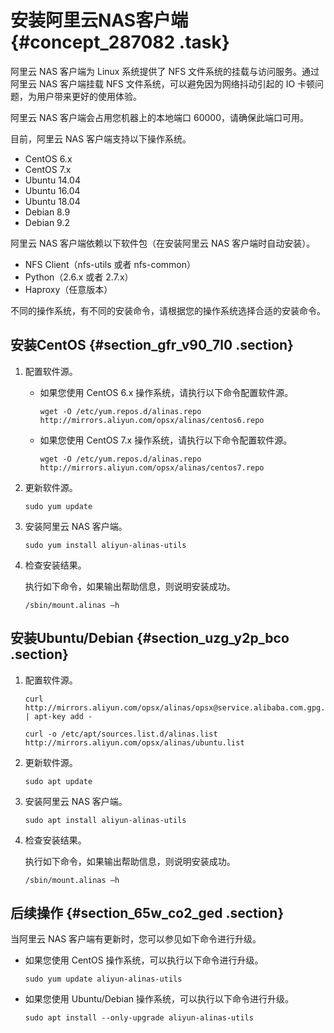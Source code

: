 # 安装阿里云NAS客户端 {#concept_287082 .task}

阿里云 NAS 客户端为 Linux 系统提供了 NFS 文件系统的挂载与访问服务。通过阿里云 NAS 客户端挂载 NFS 文件系统，可以避免因为网络抖动引起的 IO 卡顿问题，为用户带来更好的使用体验。

阿里云 NAS 客户端会占用您机器上的本地端口 60000，请确保此端口可用。

目前，阿里云 NAS 客户端支持以下操作系统。

-   CentOS 6.x
-   CentOS 7.x
-   Ubuntu 14.04
-   Ubuntu 16.04
-   Ubuntu 18.04
-   Debian 8.9
-   Debian 9.2

阿里云 NAS 客户端依赖以下软件包（在安装阿里云 NAS 客户端时自动安装）。

-   NFS Client（nfs-utils 或者 nfs-common）
-   Python（2.6.x 或者 2.7.x）
-   Haproxy（任意版本）

不同的操作系统，有不同的安装命令，请根据您的操作系统选择合适的安装命令。

## 安装CentOS {#section_gfr_v90_7l0 .section}

1.  配置软件源。 
    -   如果您使用 CentOS 6.x 操作系统，请执行以下命令配置软件源。

        ``` {#codeblock_u20_l5t_nwd}
        wget -O /etc/yum.repos.d/alinas.repo http://mirrors.aliyun.com/opsx/alinas/centos6.repo
        ```

    -   如果您使用 CentOS 7.x 操作系统，请执行以下命令配置软件源。

        ``` {#codeblock_jp0_g83_19c}
        wget -O /etc/yum.repos.d/alinas.repo http://mirrors.aliyun.com/opsx/alinas/centos7.repo
        ```

2.  更新软件源。 

    ``` {#codeblock_5qq_vko_xk2}
    sudo yum update
    ```

3.  安装阿里云 NAS 客户端。 

    ``` {#codeblock_er3_bfa_8yf}
    sudo yum install aliyun-alinas-utils
    ```

4.  检查安装结果。 

    执行如下命令，如果输出帮助信息，则说明安装成功。

    ``` {#codeblock_cvo_n87_r84}
    /sbin/mount.alinas –h
    ```


## 安装Ubuntu/Debian {#section_uzg_y2p_bco .section}

1.  配置软件源。 

    ``` {#codeblock_04m_59o_ckg}
    curl http://mirrors.aliyun.com/opsx/alinas/opsx@service.alibaba.com.gpg.key | apt-key add -
    ```

    ``` {#codeblock_0yi_2aj_zqv}
    curl -o /etc/apt/sources.list.d/alinas.list http://mirrors.aliyun.com/opsx/alinas/ubuntu.list
    ```

2.  更新软件源。 

    ``` {#codeblock_z39_j4z_2l5}
    sudo apt update
    ```

3.  安装阿里云 NAS 客户端。 

    ``` {#codeblock_xoq_jq6_2tl}
    sudo apt install aliyun-alinas-utils
    ```

4.  检查安装结果。 

    执行如下命令，如果输出帮助信息，则说明安装成功。

    ``` {#codeblock_1c8_55l_q9u}
    /sbin/mount.alinas –h
    ```


## 后续操作 {#section_65w_co2_ged .section}

当阿里云 NAS 客户端有更新时，您可以参见如下命令进行升级。

-   如果您使用 CentOS 操作系统，可以执行以下命令进行升级。

    ``` {#codeblock_28r_9rf_xq1}
    sudo yum update aliyun-alinas-utils
    ```

-   如果您使用 Ubuntu/Debian 操作系统，可以执行以下命令进行升级。

    ``` {#codeblock_cmb_ul0_vcm}
    sudo apt install --only-upgrade aliyun-alinas-utils
    ```


